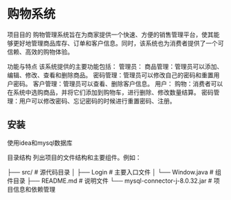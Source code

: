 # 购物系统

项目目的
购物管理系统旨在为商家提供一个快速、方便的销售管理平台，使其能够更好地管理商品库存、订单和客户信息。同时，该系统也为消费者提供了一个可信赖、高效的购物体验。

功能与特点
该系统提供的主要功能包括：
管理员：
商品管理：管理员可以添加、编辑、修改、查看和删除商品。
密码管理：管理员可以修改自己的密码和重置用户密码。
客户管理：管理员可以查看、删除客户信息。
用户：
购物：消费者可以在系统中选购商品，并将它们添加到购物车，进行删除、修改数量结算。
密码管理：用户可以修改密码、忘记密码的时候进行重置密码、注册。

## 安装

使用idea和mysql数据库

目录结构
列出项目的文件结构和主要组件。例如：

├── src/                     # 源代码目录
│   ├── Login              # 主要入口文件
│   └── Window.java          # 组件目录
├── README.md                # 说明文件
└── mysql-connector-j-8.0.32.jar             # 项目信息和依赖管理